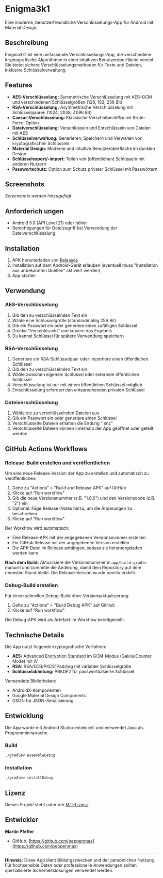 # Enigma3k1

Eine moderne, benutzerfreundliche Verschlüsselungs-App für Android mit Material Design.

## Beschreibung

Enigma3k1 ist eine umfassende Verschlüsselungs-App, die verschiedene kryptografische Algorithmen in
einer intuitiven Benutzeroberfläche vereint. Sie bietet sichere Verschlüsselungsmethoden für Texte
und Dateien, inklusive Schlüsselverwaltung.

## Features

- **AES-Verschlüsselung:** Symmetrische Verschlüsselung mit AES-GCM und verschiedenen
  Schlüsselgrößen (128, 192, 256 Bit)
- **RSA-Verschlüsselung:** Asymmetrische Verschlüsselung mit Schlüsselpaaren (1024, 2048, 4096 Bit)
- **Caesar-Verschlüsselung:** Klassische Verschiebechiffre mit Brute-Force-Option
- **Dateiverschlüsselung:** Verschlüsseln und Entschlüsseln von Dateien mit AES
- **Schlüsselverwaltung:** Generieren, Speichern und Verwalten von kryptografischen Schlüsseln
- **Material Design:** Moderne und intuitive Benutzeroberfläche im dunklen Design
- **Schlüsselexport/-import:** Teilen von (öffentlichen) Schlüsseln mit anderen Nutzern
- **Passwortschutz:** Option zum Schutz privater Schlüssel mit Passwörtern

## Screenshots

*Screenshots werden hinzugefügt*

## Anforderich ungen

- Android 5.0 (API Level 21) oder höher
- Berechtigungen für Dateizugriff bei Verwendung der Dateiverschlüsselung

## Installation

1. APK herunterladen von [Releases](https://github.com/pepperonas/enigma3k1/releases)
2. Installation auf dem Android-Gerät erlauben (eventuell muss "Installation aus unbekannten
   Quellen" aktiviert werden)
3. App starten

## Verwendung

### AES-Verschlüsselung

1. Gib den zu verschlüsselnden Text ein
2. Wähle eine Schlüsselgröße (standardmäßig 256 Bit)
3. Gib ein Passwort ein oder generiere einen zufälligen Schlüssel
4. Drücke "Verschlüsseln" und kopiere das Ergebnis
5. Du kannst Schlüssel für spätere Verwendung speichern

### RSA-Verschlüsselung

1. Generiere ein RSA-Schlüsselpaar oder importiere einen öffentlichen Schlüssel
2. Gib den zu verschlüsselnden Text ein
3. Wähle zwischen eigenem Schlüssel oder externem öffentlichen Schlüssel
4. Verschlüsselung ist nur mit einem öffentlichen Schlüssel möglich
5. Entschlüsselung erfordert den entsprechenden privaten Schlüssel

### Dateiverschlüsselung

1. Wähle die zu verschlüsselnden Dateien aus
2. Gib ein Passwort ein oder generiere einen Schlüssel
3. Verschlüsselte Dateien erhalten die Endung ".enc"
4. Verschlüsselte Dateien können innerhalb der App geöffnet oder geteilt werden

## GitHub Actions Workflows

### Release-Build erstellen und veröffentlichen

Um eine neue Release-Version der App zu erstellen und automatisch zu veröffentlichen:

1. Gehe zu "Actions" > "Build and Release APK" auf GitHub
2. Klicke auf "Run workflow"
3. Gib die neue Versionsnummer (z.B. "1.0.0") und den Versionscode (z.B. "2") ein
4. Optional: Füge Release-Notes hinzu, um die Änderungen zu beschreiben
5. Klicke auf "Run workflow"

Der Workflow wird automatisch:
- Eine Release-APK mit der angegebenen Versionsnummer erstellen
- Ein GitHub Release mit der angegebenen Version erstellen
- Die APK-Datei im Release anhängen, sodass sie heruntergeladen werden kann

**Nach dem Build:**
Aktualisiere die Versionsnummer in `app/build.gradle` manuell und committe die Änderung, 
damit dein Repository auf dem neuesten Stand bleibt. Die Release-Version wurde bereits erstellt.

### Debug-Build erstellen

Für einen schnellen Debug-Build ohne Versionsaktualisierung:

1. Gehe zu "Actions" > "Build Debug APK" auf GitHub
2. Klicke auf "Run workflow"

Die Debug-APK wird als Artefakt im Workflow bereitgestellt.

## Technische Details

Die App nutzt folgende kryptografische Verfahren:

- **AES:** Advanced Encryption Standard im GCM-Modus (Galois/Counter Mode) mit IV
- **RSA:** RSA/ECB/PKCS1Padding mit variabler Schlüsselgröße
- **Schlüsselableitung:** PBKDF2 für passwortbasierte Schlüssel

Verwendete Bibliotheken:

- AndroidX-Komponenten
- Google Material Design Components
- GSON für JSON-Serialisierung

## Entwicklung

Die App wurde mit Android Studio entwickelt und verwendet Java als Programmiersprache.

### Build

```bash
./gradlew assembleDebug
```

### Installation

```bash
./gradlew installDebug
```

## Lizenz

Dieses Projekt steht unter der [MIT-Lizenz](LICENSE).

## Entwickler

**Martin Pfeffer**

- GitHub: [https://github.com/pepperonas](https://github.com/pepperonas)

---

**Hinweis:** Diese App dient Bildungszwecken und der persönlichen Nutzung. Für hochsensible Daten
oder professionelle Anwendungen sollten spezialisierte Sicherheitslösungen verwendet werden.